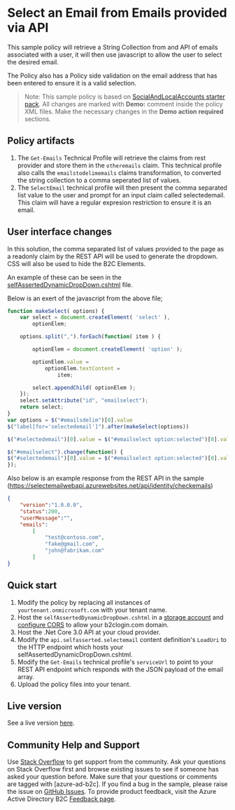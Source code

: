 # Select an Email from Emails provided via API

This sample policy will retrieve a String Collection from and API of emails associated with a user, it will then use javascript to allow the user to select the desired email. 

The Policy also has a Policy side validation on the email address that has been entered to ensure it is a valid selection.

> Note:  This sample policy is based on [SocialAndLocalAccounts starter pack](https://github.com/Azure-Samples/active-directory-b2c-custom-policy-starterpack/tree/master/SocialAndLocalAccounts). All changes are marked with **Demo:** comment inside the policy XML files. Make the necessary changes in the **Demo action required** sections.


## Policy artifacts
1. The `Get-Emails` Technical Profile will retrieve the claims from rest provider and store them in the `otheremails` claim. This technical profile also calls the `emailstodelimemails` claims transformation, to converted the string collection to a comma seperated list of values.
1. The `SelectEmail` technical profile will then present the comma separated list value to the user and prompt for an input claim called selectedemail. This claim will have a regular expresion restriction to ensure it is an email.

##  User interface changes
In this solution, the comma separated list of values provided to the page as a readonly claim by the REST API will be used to generate the dropdown. CSS will also be used to hide the B2C Elements.

An example of these can be seen in the [selfAssertedDynamicDropDown.cshtml](./html-templates/selfAssertedDynamicDropDown.cshtml) file.

Below is an exert of the javascript from the above file;
```JavaScript
function makeSelect( options) {
    var select = document.createElement( 'select' ),
        optionElem;

    options.split(",").forEach(function( item ) {

        optionElem = document.createElement( 'option' );

        optionElem.value =
            optionElem.textContent =
                item;

        select.appendChild( optionElem );
    });
    select.setAttribute("id", "emailselect");
    return select;
}
var options = $("#emailsdelim")[0].value
$("label[for='selectedemail']").after(makeSelect(options))

$("#selectedemail")[0].value = $("#emailselect option:selected")[0].value

$("#emailselect").change(function() {
$("#selectedemail")[0].value = $("#emailselect option:selected")[0].value
});
```

Also below is an example response from the REST API in the sample (https://selectemailwebapi.azurewebsites.net/api/identity/checkemails)
```JSON
{
    "version":"1.0.0.0",
    "status":200,
    "userMessage":"",
    "emails":
        [
            "test@contoso.com",
            "fake@gmail.com",
            "john@fabrikam.com"
        ]
}
```

## Quick start
1. Modify the policy by replacing all instances of `yourtenant.onmicrosoft.com` with your tenant name.
1. Host the `selfAssertedDynamicDropDown.cshtml` in a [storage account](https://docs.microsoft.com/en-us/azure/active-directory-b2c/custom-policy-ui-customization#hosting-the-page-content) and [configure CORS](https://docs.microsoft.com/en-us/azure/active-directory-b2c/custom-policy-ui-customization#3-configure-cors) to allow your b2clogin.com domain.
1. Host the .Net Core 3.0 API at your cloud provider.
1. Modify the `api.selfasserted.selectemail` content definition's `LoadUri` to the HTTP endpoint which hosts your selfAssertedDynamicDropDown.cshtml. 
1. Modify the `Get-Emails` technical profile's `serviceUrl` to point to your REST API endpoint which responds with the JSON payload of the email array.
1. Upload the policy files into your tenant.

## Live version
See a live version [here](https://b2cprod.b2clogin.com/b2cprod.onmicrosoft.com/oauth2/v2.0/authorize?p=B2C_1A_SignUpOrSignin_MultipleEmailSelect&client_id=51d907f8-db14-4460-a1fd-27eaeb2a74da&nonce=defaultNonce&redirect_uri=https://jwt.ms/&scope=openid&response_type=id_token).

## Community Help and Support
Use [Stack Overflow](https://stackoverflow.com/questions/tagged/azure-ad-b2c) to get support from the community. Ask your questions on Stack Overflow first and browse existing issues to see if someone has asked your question before. Make sure that your questions or comments are tagged with [azure-ad-b2c].
If you find a bug in the sample, please raise the issue on [GitHub Issues](https://github.com/azure-ad-b2c/samples/issues).
To provide product feedback, visit the Azure Active Directory B2C [Feedback page](https://feedback.azure.com/forums/169401-azure-active-directory?category_id=160596).
